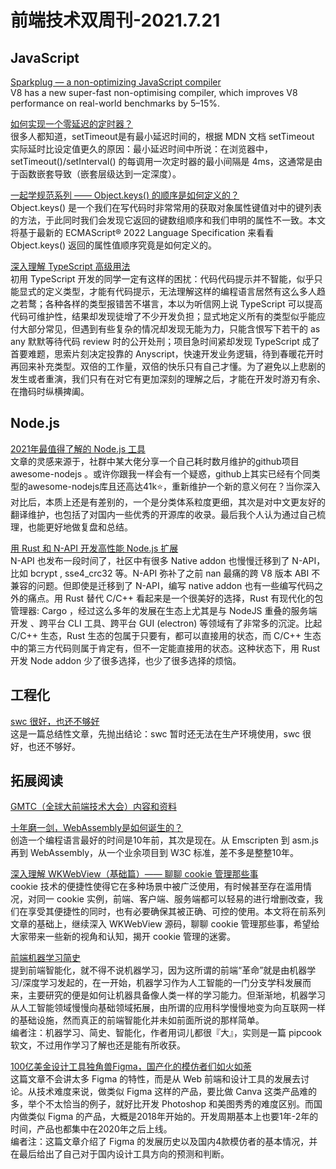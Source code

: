 # 前端技术双周刊-2021.7.21

## JavaScript

[Sparkplug — a non-optimizing JavaScript compiler](https://v8.dev/blog/sparkplug)
<br>V8 has a new super-fast non-optimising compiler, which improves V8 performance on real-world benchmarks by 5–15%.

[如何实现一个零延迟的定时器？](https://zhuanlan.zhihu.com/p/379637806)
<br>很多人都知道，setTimeout是有最小延迟时间的，根据 MDN 文档 setTimeout 实际延时比设定值更久的原因：最小延迟时间中所说：在浏览器中，setTimeout()/setInterval() 的每调用一次定时器的最小间隔是 4ms，这通常是由于函数嵌套导致（嵌套层级达到一定深度）。

[一起学规范系列 —— Object.keys() 的顺序是如何定义的？](https://zhuanlan.zhihu.com/p/389201653)
<br>Object.keys() 是一个我们在写代码时非常常用的获取对象属性键值对中的键列表的方法，于此同时我们会发现它返回的键数组顺序和我们申明的属性不一致。本文将基于最新的 ECMAScript® 2022 Language Specification 来看看 Object.keys() 返回的属性值顺序究竟是如何定义的。

[深入理解 TypeScript 高级用法](https://zhuanlan.zhihu.com/p/136254808)
<br>初用 TypeScript 开发的同学一定有这样的困扰：代码代码提示并不智能，似乎只能显式的定义类型，才能有代码提示，无法理解这样的编程语言居然有这么多人趋之若鹜；各种各样的类型报错苦不堪言，本以为听信网上说 TypeScript 可以提高代码可维护性，结果却发现徒增了不少开发负担；显式地定义所有的类型似乎能应付大部分常见，但遇到有些复杂的情况却发现无能为力，只能含恨写下若干的 as any 默默等待代码 review 时的公开处刑；项目急时间紧却发现 TypeScript 成了首要难题，思索片刻决定投靠的 Anyscript，快速开发业务逻辑，待到春暖花开时再回来补充类型。双倍的工作量，双倍的快乐只有自己才懂。为了避免以上悲剧的发生或者重演，我们只有在对它有更加深刻的理解之后，才能在开发时游刃有余、在撸码时纵横捭阖。

## Node.js

[2021年最值得了解的 Node.js 工具](https://mp.weixin.qq.com/s/DGzPPSyBfhn8xL72fPc3bw)
<br>文章的灵感来源于，社群中某大佬分享一个自己耗时数月维护的github项目 awesome-nodejs 。或许你跟我一样会有一个疑惑，github上其实已经有个同类型的awesome-nodejs库且还高达41k⭐，重新维护一个新的意义何在？当你深入对比后，本质上还是有差别的，一个是分类体系粒度更细，其次是对中文更友好的翻译维护，也包括了对国内一些优秀的开源库的收录。最后我个人认为通过自己梳理，也能更好地做复盘和总结。

[用 Rust 和 N-API 开发高性能 Node.js 扩展](https://zhuanlan.zhihu.com/p/234914336)
<br>N-API 也发布一段时间了，社区中有很多 Native addon 也慢慢迁移到了 N-API，比如 bcrypt , sse4_crc32 等。N-API 弥补了之前 nan 最痛的跨 V8 版本 ABI 不兼容的问题。但即使是迁移到了 N-API，编写 native addon 也有一些编写代码之外的痛点。用 Rust 替代 C/C++ 看起来是一个很美好的选择，Rust 有现代化的包管理器: Cargo ，经过这么多年的发展在生态上尤其是与 NodeJS 重叠的服务端开发 、跨平台 CLI 工具、跨平台 GUI (electron) 等领域有了非常多的沉淀。比起 C/C++ 生态，Rust 生态的包属于只要有，都可以直接用的状态，而 C/C++ 生态中的第三方代码则属于肯定有，但不一定能直接用的状态。这种状态下，用 Rust 开发 Node addon 少了很多选择，也少了很多选择的烦恼。

## 工程化

[swc 很好，也还不够好](https://zhuanlan.zhihu.com/p/386730674)
<br>这是一篇总结性文章，先抛出结论：swc 暂时还无法在生产环境使用，swc 很好，也还不够好。

## 拓展阅读

[GMTC（全球大前端技术大会）内容和资料](https://gmtc.infoq.cn/2021/beijing/schedule)

[十年磨一剑，WebAssembly是如何诞生的？](https://mp.weixin.qq.com/s/pl6dsF-D6Q5tBKtG9jn8lQ)
<br>创造一个编程语言最好的时间是10年前，其次是现在。从 Emscripten 到 asm.js 再到 WebAssembly，从一个业余项目到 W3C 标准，差不多是整整10年。

[深入理解 WKWebView（基础篇）—— 聊聊 cookie 管理那些事](https://mp.weixin.qq.com/s/jZP2DsAa5OV91wdNMw39cA)
<br>cookie 技术的便捷性使得它在多种场景中被广泛使用，有时候甚至存在滥用情况，对同一 cookie 实例，前端、客户端、服务端都可以轻易的进行增删改查，我们在享受其便捷性的同时，也有必要确保其被正确、可控的使用。本文将在前系列文章的基础上，继续深入 WKWebView 源码，聊聊 cookie 管理那些事，希望给大家带来一些新的视角和认知，揭开 cookie 管理的迷雾。

[前端机器学习简史](https://mp.weixin.qq.com/s/kNBMlewGVo2DOPaqgPBCug)
<br>提到前端智能化，就不得不说机器学习，因为这所谓的前端“革命”就是由机器学习/深度学习发起的，在一开始，机器学习作为人工智能的一门分支学科发展而来，主要研究的便是如何让机器具备像人类一样的学习能力。但渐渐地，机器学习从人工智能领域慢慢向基础领域拓展，由所谓的应用科学慢慢地变为向互联网一样的基础设施，然而真正的前端智能化并未如前面所说的那样简单。
<br>编者注：机器学习、简史、智能化，作者用词儿都很『大』，实则是一篇 pipcook 软文，不过用作学习了解也还是能有所收获。

[100亿美金设计工具独角兽Figma，国产化的模仿者们如火如荼](https://zhuanlan.zhihu.com/p/390271059)
<br>这篇文章不会讲太多 Figma 的特性，而是从 Web 前端和设计工具的发展去讨论。从技术难度来说，做类似 Figma 这样的产品，要比做 Canva 这类产品难的多，举个不太恰当的例子，就好比开发 Photoshop 和美图秀秀的难度区别。而国内做类似 Figma 的产品，大概是2018年开始的。开发周期基本上也要1年-2年的时间，产品也都集中在2020年之后上线。
<br>编者注：这篇文章介绍了 Figma 的发展历史以及国内4款模仿者的基本情况，并在最后给出了自己对于国内设计工具方向的预测和判断。

